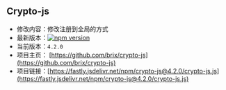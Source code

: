## Crypto-js

- 修改内容：修改注册到全局的方式
- 最新版本：[![npm version](https://img.shields.io/npm/v/crypto-js/latest.svg)](https://www.npmjs.com/package/crypto-js)
- 当前版本：`4.2.0`
- 项目主页：
  [https://github.com/brix/crypto-js](https://github.com/brix/crypto-js)
- 项目链接：[https://fastly.jsdelivr.net/npm/crypto-js@4.2.0/crypto-js.js](https://fastly.jsdelivr.net/npm/crypto-js@4.2.0/crypto-js.js)
